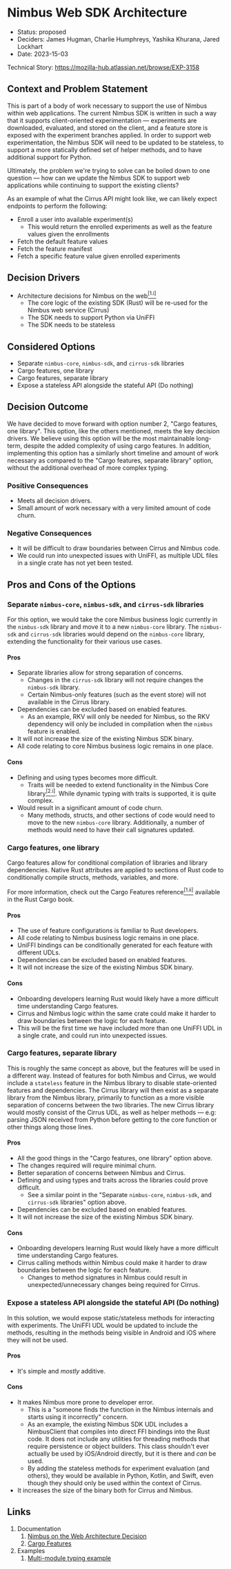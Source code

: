 # Nimbus Web SDK Architecture

* Status: proposed
* Deciders: James Hugman, Charlie Humphreys, Yashika Khurana, Jared Lockhart
* Date: 2023-15-03

Technical Story: https://mozilla-hub.atlassian.net/browse/EXP-3158

## Context and Problem Statement

This is part of a body of work necessary to support the use of Nimbus within web applications. 
The current Nimbus SDK is written in such a way that it supports client-oriented experimentation — experiments are downloaded, evaluated, and stored on the client, and a feature store is exposed with the experiment branches applied. 
In order to support web experimentation, the Nimbus SDK will need to be updated to be stateless, to support a more statically defined set of helper methods, and to have additional support for Python.

Ultimately, the problem we're trying to solve can be boiled down to one question — how can we update the Nimbus SDK to support web applications while continuing to support the existing clients?

As an example of what the Cirrus API might look like, we can likely expect endpoints to perform the following:
* Enroll a user into available experiment(s)
  * This would return the enrolled experiments as well as the feature values given the enrollments
* Fetch the default feature values
* Fetch the feature manifest
* Fetch a specific feature value given enrolled experiments

## Decision Drivers

* Architecture decisions for Nimbus on the web[<sup>[1.i]</sup>](#links)
  * The core logic of the existing SDK (Rust) will be re-used for the Nimbus web service (Cirrus)
  * The SDK needs to support Python via UniFFI
  * The SDK needs to be stateless

## Considered Options

* Separate `nimbus-core`, `nimbus-sdk`, and `cirrus-sdk` libraries
* Cargo features, one library
* Cargo features, separate library
* Expose a stateless API alongside the stateful API (Do nothing)

## Decision Outcome

We have decided to move forward with option number 2, "Cargo features, one library".
This option, like the others mentioned, meets the key decision drivers.
We believe using this option will be the most maintainable long-term, despite the added complexity of using cargo features.
In addition, implementing this option has a similarly short timeline and amount of work necessary as compared to the "Cargo features, separate library" option, without the additional overhead of more complex typing.

### Positive Consequences

* Meets all decision drivers.
* Small amount of work necessary with a very limited amount of code churn.

### Negative Consequences

* It will be difficult to draw boundaries between Cirrus and Nimbus code.
* We could run into unexpected issues with UniFFI, as multiple UDL files in a single crate has not yet been tested. 

## Pros and Cons of the Options

### Separate `nimbus-core`, `nimbus-sdk`, and `cirrus-sdk` libraries

For this option, we would take the core Nimbus business logic currently in the `nimbus-sdk` library and move it to a new `nimbus-core` library. 
The `nimbus-sdk` and `cirrus-sdk` libraries would depend on the `nimbus-core` library, extending the functionality for their various use cases. 

#### Pros
* Separate libraries allow for strong separation of concerns.
  * Changes in the `cirrus-sdk` library will not require changes the `nimbus-sdk` library.
  * Certain Nimbus-only features (such as the event store) will not available in the Cirrus library. 
* Dependencies can be excluded based on enabled features.
  * As an example, RKV will only be needed for Nimbus, so the RKV dependency will only be included in compilation when the `nimbus` feature is enabled.
* It will not increase the size of the existing Nimbus SDK binary.
* All code relating to core Nimbus business logic remains in one place.

#### Cons
* Defining and using types becomes more difficult.
  * Traits will be needed to extend functionality in the Nimbus Core library[<sup>[2.i]</sup>](#links).
    While dynamic typing with traits is supported, it is quite complex.
* Would result in a significant amount of code churn.
  * Many methods, structs, and other sections of code would need to move to the new `nimbus-core` library. 
    Additionally, a number of methods would need to have their call signatures updated.

### Cargo features, one library

Cargo features allow for conditional compilation of libraries and library dependencies. 
Native Rust attributes are applied to sections of Rust code to conditionally compile structs, methods, variables, and more.

For more information, check out the Cargo Features reference[<sup>[1.ii]</sup>](#links) available in the Rust Cargo book.

#### Pros
* The use of feature configurations is familiar to Rust developers.
* All code relating to Nimbus business logic remains in one place.
* UniFFI bindings can be conditionally generated for each feature with different UDLs.
* Dependencies can be excluded based on enabled features.
* It will not increase the size of the existing Nimbus SDK binary.

#### Cons
* Onboarding developers learning Rust would likely have a more difficult time understanding Cargo features.
* Cirrus and Nimbus logic within the same crate could make it harder to draw boundaries between the logic for each feature.
* This will be the first time we have included more than one UniFFI UDL in a single crate, and could run into unexpected issues.

### Cargo features, separate library

This is roughly the same concept as above, but the features will be used in a different way.
Instead of features for both Nimbus and Cirrus, we would include a `stateless` feature in the Nimbus library to disable state-oriented features and dependencies.
The Cirrus library will then exist as a separate library from the Nimbus library, primarily to function as a more visible separation of concerns between the two libraries.
The new Cirrus library would mostly consist of the Cirrus UDL, as well as helper methods — e.g: parsing JSON received from Python before getting to the core function or other things along those lines.

#### Pros
* All the good things in the "Cargo features, one library" option above.
* The changes required will require minimal churn.
* Better separation of concerns between Nimbus and Cirrus.
* Defining and using types and traits across the libraries could prove difficult.
  * See a similar point in the "Separate `nimbus-core`, `nimbus-sdk`, and `cirrus-sdk` libraries" option above.
* Dependencies can be excluded based on enabled features.
* It will not increase the size of the existing Nimbus SDK binary.

#### Cons
* Onboarding developers learning Rust would likely have a more difficult time understanding Cargo features.
* Cirrus calling methods within Nimbus could make it harder to draw boundaries between the logic for each feature.
  * Changes to method signatures in Nimbus could result in unexpected/unnecessary changes being required for Cirrus.

### Expose a stateless API alongside the stateful API (Do nothing)

In this solution, we would expose static/stateless methods for interacting with experiments.
The UniFFI UDL would be updated to include the methods, resulting in the methods being visible in Android and iOS where they will not be used. 

#### Pros
* It's simple and _mostly_ additive.

#### Cons
* It makes Nimbus more prone to developer error.
  * This is a "someone finds the function in the Nimbus internals and starts using it incorrectly" concern.
  * As an example, the existing Nimbus SDK UDL includes a NimbusClient that compiles into direct FFI bindings into the Rust code. It does not include any utilities for threading methods that require persistence or object builders. This class shouldn't ever actually be used by iOS/Android directly, but it is there and _can_ be used. 
  * By adding the stateless methods for experiment evaluation (and others), they would be available in Python, Kotlin, and Swift, even though they should only be used within the context of Cirrus.
* It increases the size of the binary both for Cirrus and Nimbus.

## Links
1. Documentation
   1. [Nimbus on the Web Architecture Decision](https://docs.google.com/document/d/1ub46GXVz0rD6vsdS85UF_LvUfJItMwE9jicFCXc1jvw/edit?usp=sharing)
   2. [Cargo Features](https://doc.rust-lang.org/cargo/reference/features.html)
2. Examples
   1. [Multi-module typing example](https://github.com/jeddai/application-services/pull/1/files#diff-02305e8e02a7900352e67be1fd2eef0b5a7c7cf91f4cc3e4559668c124d34e88R11-R19)  

